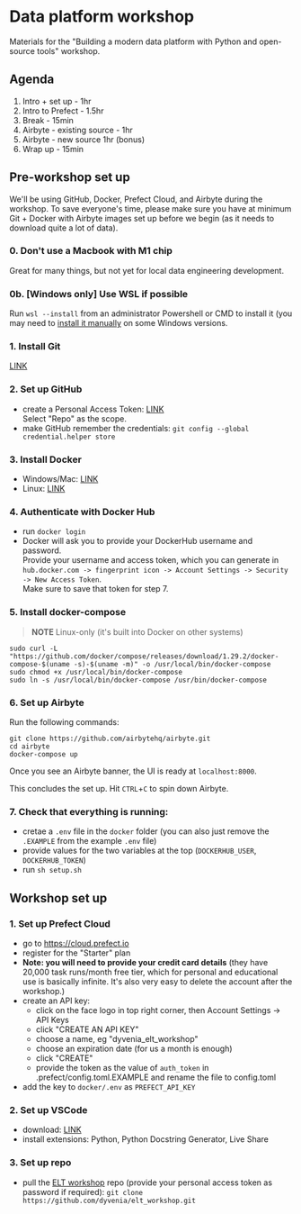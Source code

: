 # Data platform workshop
Materials for the "Building a modern data platform with Python and open-source tools" workshop.

## Agenda
1. Intro + set up - 1hr
2. Intro to Prefect - 1.5hr
3. Break - 15min
4. Airbyte - existing source - 1hr
5. Airbyte - new source 1hr (bonus)
6. Wrap up - 15min

## Pre-workshop set up
We'll be using GitHub, Docker, Prefect Cloud, and Airbyte during the workshop. To save everyone's time, please make sure you have at minimum Git + Docker with Airbyte images set up before we begin (as it needs to download quite a lot of data).

### 0. Don't use a Macbook with M1 chip
Great for many things, but not yet for local data engineering development. 

### 0b. [Windows only] Use WSL if possible
Run `wsl --install` from an administrator Powershell or CMD to install it (you may need to [install it manually](https://docs.microsoft.com/en-us/windows/wsl/install-manual) on some Windows versions.

### 1. Install Git
[LINK](https://git-scm.com/downloads)

### 2. Set up GitHub
- create a Personal Access Token: [LINK](https://docs.github.com/en/authentication/keeping-your-account-and-data-secure/creating-a-personal-access-token)  
Select "Repo" as the scope.
- make GitHub remember the credentials: `git config --global credential.helper store`

### 3. Install Docker
- Windows/Mac: [LINK](https://docs.docker.com/get-docker/)
- Linux: [LINK](https://docs.docker.com/engine/install/#server)

### 4. Authenticate with Docker Hub
- run `docker login`
- Docker will ask you to provide your DockerHub username and password.  
Provide your username and access token, which you can generate in `hub.docker.com -> fingerprint icon -> Account Settings -> Security -> New Access Token`.  
Make sure to save that token for step 7.

### 5. Install docker-compose
> **NOTE** Linux-only (it's built into Docker on other systems)
```
sudo curl -L "https://github.com/docker/compose/releases/download/1.29.2/docker-compose-$(uname -s)-$(uname -m)" -o /usr/local/bin/docker-compose
sudo chmod +x /usr/local/bin/docker-compose
sudo ln -s /usr/local/bin/docker-compose /usr/bin/docker-compose
```

### 6. Set up Airbyte
Run the following commands:
```
git clone https://github.com/airbytehq/airbyte.git
cd airbyte
docker-compose up
```

Once you see an Airbyte banner, the UI is ready at `localhost:8000`.

This concludes the set up. Hit `CTRL`+`C` to spin down Airbyte.

### 7. Check that everything is running:
- cretae a `.env` file in the `docker` folder (you can also just remove the `.EXAMPLE` from the example `.env` file)
- provide values for the two variables at the top (`DOCKERHUB_USER`, `DOCKERHUB_TOKEN`)
- run `sh setup.sh`

## Workshop set up
### 1. Set up Prefect Cloud
- go to https://cloud.prefect.io
- register for the "Starter" plan
- **Note: you will need to provide your credit card details** (they have 20,000 task runs/month free tier, which for personal and educational use is basically infinite. It's also very easy to delete the account after the workshop.)
- create an API key:
    - click on the face logo in top right corner, then Account Settings -> API Keys
    - click "CREATE AN API KEY"
    - choose a name, eg "dyvenia_elt_workshop"
    - choose an expiration date (for us a month is enough)
    - click "CREATE"
    - provide the token as the value of `auth_token` in .prefect/config.toml.EXAMPLE and rename the file to config.toml
- add the key to `docker/.env` as `PREFECT_API_KEY`

### 2. Set up VSCode
- download: [LINK](https://code.visualstudio.com/download)
- install extensions: Python, Python Docstring Generator, Live Share

### 3. Set up repo
- pull the [ELT workshop](https://github.com/dyvenia/elt_workshop) repo (provide your personal access token as password if required): `git clone https://github.com/dyvenia/elt_workshop.git`
